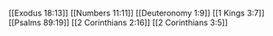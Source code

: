 [[Exodus 18:13]]
[[Numbers 11:11]]
[[Deuteronomy 1:9]]
[[1 Kings 3:7]]
[[Psalms 89:19]]
[[2 Corinthians 2:16]]
[[2 Corinthians 3:5]]
